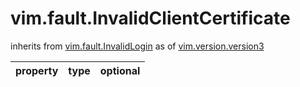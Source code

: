 vim.fault.InvalidClientCertificate
==================================
inherits from [vim.fault.InvalidLogin](docs/vim.fault.InvalidLogin.md)
as of [vim.version.version3](docs/vim.version.md)

| property | type | optional |
|:---------|:-----|:---------|
